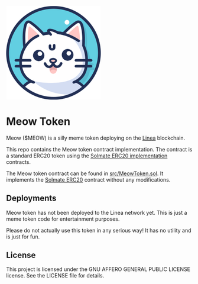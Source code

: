 <img src="https://raw.githubusercontent.com/MeowToken/MeowAssets/main/icon.svg" width="256" />

# Meow Token

Meow ($MEOW) is a silly meme token deploying on the [Linea](https://linea.build/) blockchain.

This repo contains the Meow token contract implementation. The contract is a standard ERC20 token using the [Solmate ERC20 implementation](https://github.com/transmissions11/solmate/blob/main/src/tokens/ERC20.sol) contracts.

The Meow token contract can be found in [src/MeowToken.sol](https://github.com/MeowToken/MeowERC20/blob/main/src/MeowToken.sol). It implements the [Solmate ERC20](https://github.com/transmissions11/solmate/blob/main/src/tokens/ERC20.sol) contract without any modifications.


## Deployments
Meow token has not been deployed to the Linea network yet. This is just a meme token code for entertainment purposes.

Please do not actually use this token in any serious way! It has no utility and is just for fun.

## License
This project is licensed under the GNU AFFERO GENERAL PUBLIC LICENSE license. See the LICENSE file for details.
